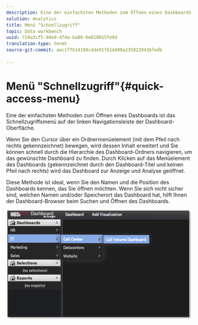 ```yaml
---
description: Eine der einfachsten Methoden zum Öffnen eines Dashboards ist das Schnellzugriffsmenü auf der linken Navigationsleiste der Dashboard-Oberfläche.
solution: Analytics
title: Menü "Schnellzugriff"
topic: Data workbench
uuid: 724a3cf5-94e9-4f4a-ba88-6e010015fe0d
translation-type: tm+mt
source-git-commit: aec1f7b14198cdde91f61d490a235022943bfedb

---
```



# Menü &quot;Schnellzugriff&quot;{#quick-access-menu}

Eine der einfachsten Methoden zum Öffnen eines Dashboards ist das Schnellzugriffsmenü auf der linken Navigationsleiste der Dashboard-Oberfläche.

Wenn Sie den Cursor über ein Ordnermenüelement (mit dem Pfeil nach rechts gekennzeichnet) bewegen, wird dessen Inhalt erweitert und Sie können schnell durch die Hierarchie des Dashboard-Ordners navigieren, um das gewünschte Dashboard zu finden. Durch Klicken auf das Menüelement des Dashboards (gekennzeichnet durch den Dashboard-Titel und keinen Pfeil nach rechts) wird das Dashboard zur Anzeige und Analyse geöffnet.

Diese Methode ist ideal, wenn Sie den Namen und die Position des Dashboards kennen, das Sie öffnen möchten. Wenn Sie sich nicht sicher sind, welchen Namen und/oder Speicherort das Dashboard hat, hilft Ihnen der Dashboard-Browser beim Suchen und Öffnen des Dashboards.

![](assets/quick_access_menu.png)

